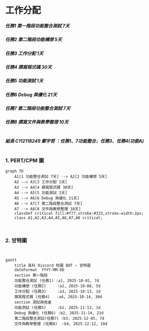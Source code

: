 # 工作分配

#####  任務1 第一階段功能整合測試 7天
#####  任務2 第二階段功能構想 5天
#####  任務3 工作分配 1天
#####  任務4 撰寫程式碼 30天
#####  任務5 功能測試 1天
#####  任務6 Debug 與優化 21天
#####  任務7 第二階段功能整合測試 7天
#####  任務8 撰寫文件與教學整理 10天
#  
#  
#  
#  
#  
#  
##### 組長 C112118249 鄭宇哲 ：任務1、7功能整合，任務3、任務4(功能A)
#
#
#
#
#
### 1. PERT/CPM 圖
```mermaid
graph TD
    A1[1 功能整合測試 7天] --> A2[2 功能構想 5天]
    A2 --> A3[3 工作分配 1天]
    A3 --> A4[4 撰寫程式碼 30天]
    A4 --> A5[5 功能測試 1天]
    A5 --> A6[6 Debug 與優化 21天]
    A6 --> A7[7 第二階段整合測試 7天]
    A7 --> A8[8 文件與教學整理 10天]
    classDef critical fill:#f77,stroke:#333,stroke-width:2px;
    class A1,A2,A3,A4,A5,A6,A7,A8 critical;



```
### 2. 甘特圖
```mermaid


gantt
    title 高科 Discord 校園 BOT — 甘特圖
    dateFormat  YYYY-MM-DD
    section 第一階段
    功能整合測試 (任務1) :a1, 2025-10-01, 7d
    功能構想 (任務2)     :a2, 2025-10-08, 5d
    工作分配 (任務3)     :a3, 2025-10-13, 1d
    撰寫程式碼 (任務4)   :a4, 2025-10-14, 30d
    section 測試與改進
    功能測試 (任務5)     :b1, 2025-11-13, 1d
    Debug 與優化 (任務6) :b2, 2025-11-14, 21d
    第二階段整合測試(任務7) :b3, 2025-12-05, 7d
    文件與教學整理 (任務8)  :b4, 2025-12-12, 10d


``` 
